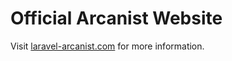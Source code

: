 # Official Arcanist Website

Visit [laravel-arcanist.com](https://laravel-arcanist.com) for more information.
